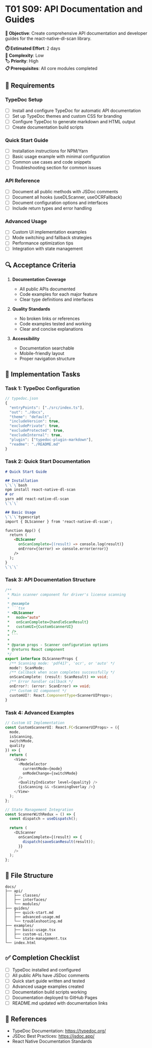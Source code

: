 # T01 S09: API Documentation and Guides

**🎯 Objective**: Create comprehensive API documentation and developer guides for the react-native-dl-scan library.

**⏱️ Estimated Effort**: 2 days  
**🔧 Complexity**: Low  
**🏷️ Priority**: High  
**📋 Prerequisites**: All core modules completed  

## 📝 Requirements

### TypeDoc Setup
- [ ] Install and configure TypeDoc for automatic API documentation
- [ ] Set up TypeDoc themes and custom CSS for branding
- [ ] Configure TypeDoc to generate markdown and HTML output
- [ ] Create documentation build scripts

### Quick Start Guide
- [ ] Installation instructions for NPM/Yarn
- [ ] Basic usage example with minimal configuration
- [ ] Common use cases and code snippets
- [ ] Troubleshooting section for common issues

### API Reference
- [ ] Document all public methods with JSDoc comments
- [ ] Document all hooks (useDLScanner, useOCRFallback)
- [ ] Document configuration options and interfaces
- [ ] Include return types and error handling

### Advanced Usage
- [ ] Custom UI implementation examples
- [ ] Mode switching and fallback strategies
- [ ] Performance optimization tips
- [ ] Integration with state management

## 🔍 Acceptance Criteria

1. **Documentation Coverage**
   - All public APIs documented
   - Code examples for each major feature
   - Clear type definitions and interfaces

2. **Quality Standards**
   - No broken links or references
   - Code examples tested and working
   - Clear and concise explanations

3. **Accessibility**
   - Documentation searchable
   - Mobile-friendly layout
   - Proper navigation structure

## 🚀 Implementation Tasks

### Task 1: TypeDoc Configuration
```typescript
// typedoc.json
{
  "entryPoints": ["./src/index.ts"],
  "out": "./docs",
  "theme": "default",
  "includeVersion": true,
  "excludePrivate": true,
  "excludeProtected": true,
  "excludeInternal": true,
  "plugin": ["typedoc-plugin-markdown"],
  "readme": "./README.md"
}
```

### Task 2: Quick Start Documentation
```markdown
# Quick Start Guide

## Installation
\`\`\`bash
npm install react-native-dl-scan
# or
yarn add react-native-dl-scan
\`\`\`

## Basic Usage
\`\`\`typescript
import { DLScanner } from 'react-native-dl-scan';

function App() {
  return (
    <DLScanner
      onScanComplete={(result) => console.log(result)}
      onError={(error) => console.error(error)}
    />
  );
}
\`\`\`
```

### Task 3: API Documentation Structure
```typescript
/**
 * Main scanner component for driver's license scanning
 * 
 * @example
 * ```tsx
 * <DLScanner
 *   mode="auto"
 *   onScanComplete={handleScanResult}
 *   customUI={CustomScannerUI}
 * />
 * ```
 * 
 * @param props - Scanner configuration options
 * @returns React component
 */
export interface DLScannerProps {
  /** Scanning mode: 'pdf417', 'ocr', or 'auto' */
  mode?: ScanMode;
  /** Callback when scan completes successfully */
  onScanComplete: (result: ScanResult) => void;
  /** Error handler callback */
  onError?: (error: ScanError) => void;
  /** Custom UI component */
  customUI?: React.ComponentType<ScannerUIProps>;
}
```

### Task 4: Advanced Examples
```typescript
// Custom UI Implementation
const CustomScannerUI: React.FC<ScannerUIProps> = ({
  mode,
  isScanning,
  switchMode,
  quality
}) => {
  return (
    <View>
      <ModeSelector 
        currentMode={mode}
        onModeChange={switchMode}
      />
      <QualityIndicator level={quality} />
      {isScanning && <ScanningOverlay />}
    </View>
  );
};

// State Management Integration
const ScannerWithRedux = () => {
  const dispatch = useDispatch();
  
  return (
    <DLScanner
      onScanComplete={(result) => {
        dispatch(saveScanResult(result));
      }}
    />
  );
};
```

## 📁 File Structure
```
docs/
├── api/
│   ├── classes/
│   ├── interfaces/
│   └── modules/
├── guides/
│   ├── quick-start.md
│   ├── advanced-usage.md
│   └── troubleshooting.md
├── examples/
│   ├── basic-usage.tsx
│   ├── custom-ui.tsx
│   └── state-management.tsx
└── index.html
```

## ✅ Completion Checklist

- [ ] TypeDoc installed and configured
- [ ] All public APIs have JSDoc comments
- [ ] Quick start guide written and tested
- [ ] Advanced usage examples created
- [ ] Documentation build scripts working
- [ ] Documentation deployed to GitHub Pages
- [ ] README.md updated with documentation links

## 🔗 References
- TypeDoc Documentation: https://typedoc.org/
- JSDoc Best Practices: https://jsdoc.app/
- React Native Documentation Standards